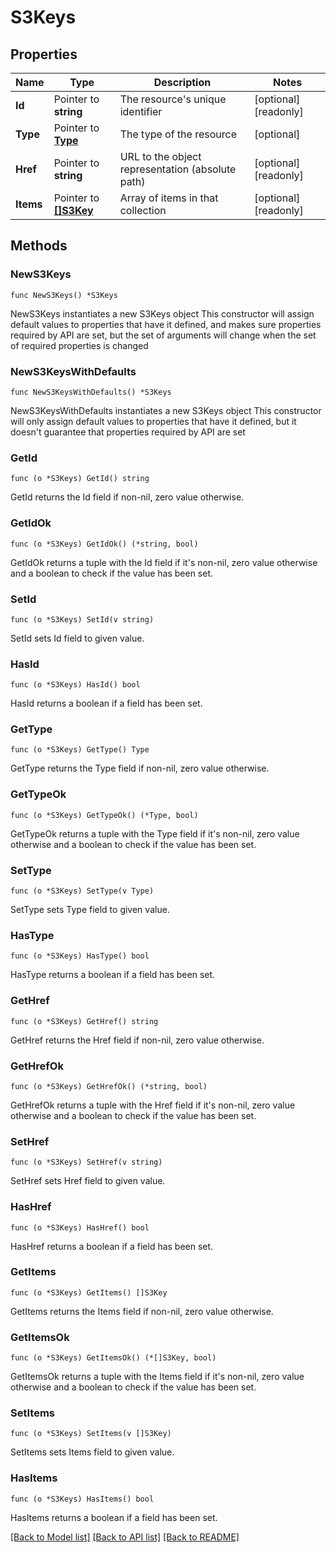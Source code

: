 # S3Keys

## Properties

Name | Type | Description | Notes
------------ | ------------- | ------------- | -------------
**Id** | Pointer to **string** | The resource&#39;s unique identifier | [optional] [readonly] 
**Type** | Pointer to [**Type**](Type.md) | The type of the resource | [optional] 
**Href** | Pointer to **string** | URL to the object representation (absolute path) | [optional] [readonly] 
**Items** | Pointer to [**[]S3Key**](S3Key.md) | Array of items in that collection | [optional] [readonly] 

## Methods

### NewS3Keys

`func NewS3Keys() *S3Keys`

NewS3Keys instantiates a new S3Keys object
This constructor will assign default values to properties that have it defined,
and makes sure properties required by API are set, but the set of arguments
will change when the set of required properties is changed

### NewS3KeysWithDefaults

`func NewS3KeysWithDefaults() *S3Keys`

NewS3KeysWithDefaults instantiates a new S3Keys object
This constructor will only assign default values to properties that have it defined,
but it doesn't guarantee that properties required by API are set

### GetId

`func (o *S3Keys) GetId() string`

GetId returns the Id field if non-nil, zero value otherwise.

### GetIdOk

`func (o *S3Keys) GetIdOk() (*string, bool)`

GetIdOk returns a tuple with the Id field if it's non-nil, zero value otherwise
and a boolean to check if the value has been set.

### SetId

`func (o *S3Keys) SetId(v string)`

SetId sets Id field to given value.

### HasId

`func (o *S3Keys) HasId() bool`

HasId returns a boolean if a field has been set.

### GetType

`func (o *S3Keys) GetType() Type`

GetType returns the Type field if non-nil, zero value otherwise.

### GetTypeOk

`func (o *S3Keys) GetTypeOk() (*Type, bool)`

GetTypeOk returns a tuple with the Type field if it's non-nil, zero value otherwise
and a boolean to check if the value has been set.

### SetType

`func (o *S3Keys) SetType(v Type)`

SetType sets Type field to given value.

### HasType

`func (o *S3Keys) HasType() bool`

HasType returns a boolean if a field has been set.

### GetHref

`func (o *S3Keys) GetHref() string`

GetHref returns the Href field if non-nil, zero value otherwise.

### GetHrefOk

`func (o *S3Keys) GetHrefOk() (*string, bool)`

GetHrefOk returns a tuple with the Href field if it's non-nil, zero value otherwise
and a boolean to check if the value has been set.

### SetHref

`func (o *S3Keys) SetHref(v string)`

SetHref sets Href field to given value.

### HasHref

`func (o *S3Keys) HasHref() bool`

HasHref returns a boolean if a field has been set.

### GetItems

`func (o *S3Keys) GetItems() []S3Key`

GetItems returns the Items field if non-nil, zero value otherwise.

### GetItemsOk

`func (o *S3Keys) GetItemsOk() (*[]S3Key, bool)`

GetItemsOk returns a tuple with the Items field if it's non-nil, zero value otherwise
and a boolean to check if the value has been set.

### SetItems

`func (o *S3Keys) SetItems(v []S3Key)`

SetItems sets Items field to given value.

### HasItems

`func (o *S3Keys) HasItems() bool`

HasItems returns a boolean if a field has been set.


[[Back to Model list]](../README.md#documentation-for-models) [[Back to API list]](../README.md#documentation-for-api-endpoints) [[Back to README]](../README.md)



